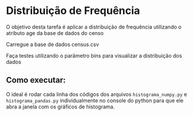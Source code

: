 # Distribuição de Frequência

O objetivo desta tarefa é aplicar a distribuição de frequência utilizando o atributo age da base de dados do censo

Carregue a base de dados census.csv

Faça testes utilizando o parâmetro bins para visualizar a distribuição dos dados

## Como executar:

O ideal é rodar cada linha dos códigos dos arquivos `histograma_numpy.py` e `histograma_pandas.py` 
individualmente no console do python para que ele abra a janela com os gráficos de histograma.